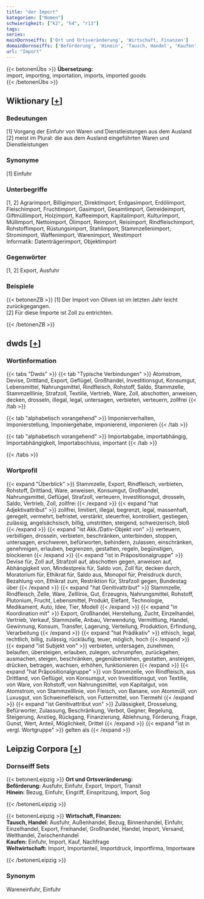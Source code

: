 ```yaml
---
title: "der Import"
kategorien: ["Nomen"]
schwierigkeit: ["k2", "h4", "r13"]
tags:
series:
mainDornseiffs: ['Ort und Ortsveränderung', 'Wirtschaft, Finanzen']
domainDornseiffs: ['Beförderung', 'Hinein', 'Tausch, Handel', 'Kaufen', 'Weltwirtschaft']
url: "Import"
---
```


{{< betonenÜbs >}}
**Übersetzung:**  
import, importing, importation, imports, imported goods  
{{< /betonenÜbs >}}

## Wiktionary [[+](https://de.wiktionary.org/wiki/Import)]

### Bedeutungen
[1] Vorgang der Einfuhr von Waren und Dienstleistungen aus dem Ausland  
[2] meist im Plural: die aus dem Ausland eingeführten Waren und Dienstleistungen  

### Synonyme
[1] Einfuhr  

### Unterbegriffe
[1, 2] Agrarimport, Billigimport, Direktimport, Erdgasimport, Erdölimport, Fleischimport, Fruchtimport, Gasimport, Gesamtimport, Getreideimport, Giftmüllimport, Holzimport, Kaffeeimport, Kapitalimport, Kulturimport, Müllimport, Nettoimport, Ölimport, Reimport, Reisimport, Rindfleischimport, Rohstoffimport, Rüstungsimport, Stahlimport, Stammzellenimport, Stromimport, Waffenimport, Warenimport, Westimport  
Informatik: Datenträgerimport, Objektimport  

### Gegenwörter
[1, 2] Export, Ausfuhr  

### Beispiele
{{< betonenZB >}}
[1] Der Import von Oliven ist im letzten Jahr leicht zurückgegangen.  
[2] Für diese Importe ist Zoll zu entrichten.  

{{< /betonenZB >}}


## dwds [[+](https://www.dwds.de/wb/Import)]

### Wortinformation
{{< tabs "Dwds" >}}
{{< tab "Typische Verbindungen" >}}
Atomstrom, Devise, Drittland, Export, Geflügel, Großhandel, Investitionsgut, Konsumgut, Lebensmittel, Nahrungsmittel, Rindfleisch, Rohstoff, Saldo, Stammzelle, Stammzelllinie, Strafzoll, Textilie, Vertrieb, Ware, Zoll, abschotten, anweisen, decken, drosseln, illegal, legal, untersagen, verbieten, verteuern, zollfrei
{{< /tab >}}

{{< tab "alphabetisch vorangehend" >}}
Imponierverhalten, Imponierstellung, Imponiergehabe, imponierend, imponieren
{{< /tab >}}

{{< tab "alphabetisch vorangehend" >}}
Importabgabe, importabhängig, Importabhängigkeit, Importabschluss, important
{{< /tab >}}

{{< /tabs >}}

### Wortprofil
{{< expand "Überblick" >}} Stammzelle, Export, Rindfleisch, verbieten, Rohstoff, Drittland, Ware, anweisen, Konsumgut, Großhandel, Nahrungsmittel, Geflügel, Strafzoll, verteuern, Investitionsgut, drosseln, Saldo, Vertrieb, Zoll, zollfrei {{< /expand >}}
{{< expand "hat Adjektivattribut" >}} zollfrei, limitiert, illegal, begrenzt, legal, massenhaft, geregelt, vermehrt, befristet, verstärkt, steuerfrei, kontrolliert, gestiegen, zulässig, angelsächsisch, billig, umstritten, steigend, schweizerisch, bloß {{< /expand >}}
{{< expand "ist Akk./Dativ-Objekt von" >}} verteuern, verbilligen, drosseln, verbieten, beschränken, unterbinden, stoppen, untersagen, erschweren, befürworten, behindern, zulassen, einschränken, genehmigen, erlauben, begrenzen, gestatten, regeln, begünstigen, blockieren {{< /expand >}}
{{< expand "ist in Präpositionalgruppe" >}} Devise für, Zoll auf, Strafzoll auf, abschotten gegen, anweisen auf, Abhängigkeit von, Mindestpreis für, Saldo von, Zoll für, decken durch, Moratorium für, Ethikrat für, Saldo aus, Monopol für, Preisdruck durch, Bezahlung von, Ethikrat zum, Restriktion für, Strafzoll gegen, Bundestag über {{< /expand >}}
{{< expand "hat Genitivattribut" >}} Stammzelle, Rindfleisch, Zelle, Ware, Zelllinie, Gut, Erzeugnis, Nahrungsmittel, Rohstoff, Plutonium, Frucht, Lebensmittel, Produkt, Elefant, Technologie, Medikament, Auto, Idee, Tier, Modell {{< /expand >}}
{{< expand "in Koordination mit" >}} Export, Großhandel, Herstellung, Zucht, Einzelhandel, Vertrieb, Verkauf, Stammzelle, Anbau, Verwendung, Vermittlung, Handel, Gewinnung, Konsum, Transfer, Lagerung, Verteilung, Produktion, Erfindung, Verarbeitung {{< /expand >}}
{{< expand "hat Prädikativ" >}} ethisch, legal, rechtlich, billig, zulässig, rückläufig, teuer, möglich, hoch {{< /expand >}}
{{< expand "ist Subjekt von" >}} verbieten, untersagen, zunehmen, belaufen, übersteigen, erlauben, zulegen, schrumpfen, zurückgehen, ausmachen, steigen, beschränken, gegenüberstehen, gestatten, ansteigen, drücken, betragen, wachsen, erhöhen, funktionieren {{< /expand >}}
{{< expand "hat Präpositionalgruppe" >}} von Stammzelle, von Rindfleisch, aus Drittland, von Geflügel, von Konsumgut, von Investitionsgut, von Textilie, von Ware, von Rohstoff, von Nahrungsmittel, von Kapitalgut, von Atomstrom, von Stammzelllinie, von Fleisch, von Banane, von Atommüll, von Luxusgut, von Schweinefleisch, von Futtermittel, von Tiermehl {{< /expand >}}
{{< expand "ist Genitivattribut von" >}} Zulässigkeit, Drosselung, Befürworter, Zulassung, Beschränkung, Verbot, Gegner, Regelung, Steigerung, Anstieg, Rückgang, Finanzierung, Ablehnung, Förderung, Frage, Gunst, Wert, Anteil, Möglichkeit, Drittel {{< /expand >}}
{{< expand "ist in vergl. Wortgruppe" >}} gelten als {{< /expand >}}

## Leipzig Corpora [[+](https://corpora.uni-leipzig.de/en/res?word=Import&corpusId=deu_newscrawl-public_2018)]

### Dornseiff Sets
{{< betonenLeipzig >}}
**Ort und Ortsveränderung:**  
**Beförderung:** Ausfuhr, Einfuhr, Export, Import, Transit  
**Hinein:** Bezug, Einfuhr, Eingriff, Einspritzung, Import, Sog  

{{< /betonenLeipzig >}}


{{< betonenLeipzig >}}
**Wirtschaft, Finanzen:**  
**Tausch, Handel:** Ausfuhr, Außenhandel, Bezug, Binnenhandel, Einfuhr, Einzelhandel, Export, Freihandel, Großhandel, Handel, Import, Versand, Welthandel, Zwischenhandel  
**Kaufen:** Einfuhr, Import, Kauf, Nachfrage  
**Weltwirtschaft:** Import, Importanteil, Importdruck, Importfirma, Importware  

{{< /betonenLeipzig >}}

### Synonym
Wareneinfuhr, Einfuhr

